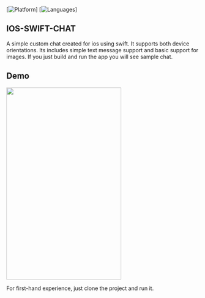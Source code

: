 [![Platform](https://img.shields.io/badge/Platform-iOS-orange.svg)]
[![Languages](https://img.shields.io/badge/Language-Swift-orange.svg)]


## IOS-SWIFT-CHAT
A simple custom chat created for ios using swift. It supports both device orientations. Its includes simple text message support and basic support for images. If you just build and run the app you will see sample chat.

## Demo
<img src="https://github.com/UmairAfzalGitHub/Chat/blob/master/chat%20demo.gif" width="300" height="500" />

For first-hand experience, just clone the project and run it.
